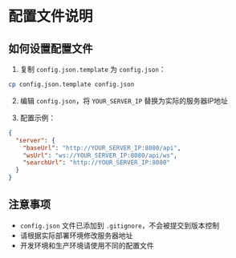 # 配置文件说明

## 如何设置配置文件

1. 复制 `config.json.template` 为 `config.json`：
```bash
cp config.json.template config.json
```

2. 编辑 `config.json`，将 `YOUR_SERVER_IP` 替换为实际的服务器IP地址

3. 配置示例：
```json
{
  "server": {
    "baseUrl": "http://YOUR_SERVER_IP:8080/api",
    "wsUrl": "ws://YOUR_SERVER_IP:8080/api/ws", 
    "searchUrl": "http://YOUR_SERVER_IP:8080"
  }
}
```

## 注意事项
- `config.json` 文件已添加到 `.gitignore`，不会被提交到版本控制
- 请根据实际部署环境修改服务器地址
- 开发环境和生产环境请使用不同的配置文件